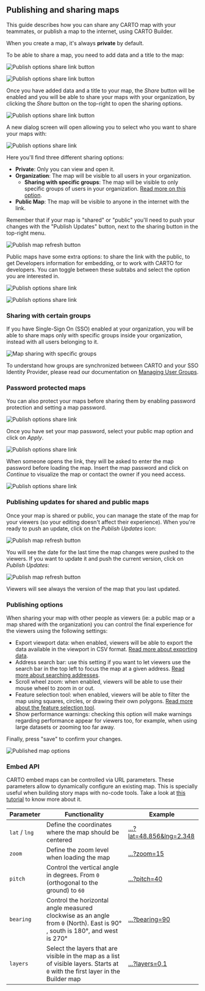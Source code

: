## Publishing and sharing maps

This guide describes how you can share any CARTO map with your teammates, or publish a map to the internet, using CARTO Builder.

When you create a map, it's always **private** by default. 

To be able to share a map, you need to add data and a title to the map:


![Publish options share link button](/img/cloud-native-workspace/maps/map_share_button_add_data_and_title.png) 

![Publish options share link button](/img/cloud-native-workspace/maps/map_share_button_disabled.png) 

Once you have added data and a title to your map, the *Share* button will be enabled and you will be able to share your maps with your organization, by clicking the *Share* button on the top-right to open the sharing options. 

![Publish options share link button](/img/cloud-native-workspace/maps/map_share_button.png) 

A new dialog screen will open allowing you to select who you want to share your maps with:

![Publish options share link](/img/cloud-native-workspace/maps/map_sharing_options_private_by_default.png) 

Here you'll find three different sharing options:

* **Private**: Only you can view and open it.
* **Organization**: The map will be visible to all users in your organization.
    * **Sharing with specific groups**: The map will be visible to only specific groups of users in your organization. [Read more on this option](#sharing-with-certain-groups).
* **Public Map**: The map will be visible to anyone in the internet with the link.

Remember that if your map is "shared" or "public" you'll need to push your changes with the "Publish Updates" button, next to the sharing button in the top-right menu. 

![Publish map refresh button](/img/cloud-native-workspace/maps/map_publish_updates.png)

Public maps have some extra options: to share the link with the public, to get Developers information for embedding, or to work with CARTO for developers. You can toggle between these subtabs and select the option you are interested in. 

![Publish options share link](/img/cloud-native-workspace/maps/map_new_sharing_options_public_map.png)

![Publish options share link](/img/cloud-native-workspace/maps/map_new_sharing_options_developers.png)

### Sharing with certain groups

If you have Single-Sign On (SSO) enabled at your organization, you will be able to share maps only with specific groups inside your organization, instead with all users belonging to it.

![Map sharing with specific groups](/img/cloud-native-workspace/maps/map_sharing_options_groups.png)


To understand how groups are synchronized between CARTO and your SSO Identity Provider, please read our documentation on [Managing User Groups](/carto-user-manual/settings/managing-user-groups).
### Password protected maps

You can also protect your maps before sharing them by enabling password protection and setting a map password. 

![Publish options share link](/img/cloud-native-workspace/maps/map_sharing_enabling_password_protection.png)

Once you have set your map password, select your public map option and click on *Apply*.

![Publish options share link](/img/cloud-native-workspace/maps/map_sharing_with_password.png)

When someone opens the link, they will be asked to enter the map password before loading the map. Insert the map password and click on *Continue* to visualize the map or contact the owner if you need access.

![Publish options share link](/img/cloud-native-workspace/maps/map_sharing_dialog_enter_password.png)
### Publishing updates for shared and public maps

Once your map is shared or public, you can manage the state of the map for your viewers (so your editing doesn't affect their experience). When you're ready to push an update, click on the *Publish Updates* icon:

![Publish map refresh button](/img/cloud-native-workspace/maps/map_publish_updates.png)

You will see the date for the last time the map changes were pushed to the viewers. If you want to update it and push the current version, click on *Publish Updates*:

![Publish map refresh button](/img/cloud-native-workspace/maps/map_publish_map_last_published.png)

Viewers will see always the version of the map that you last updated.

### Publishing options

When sharing your map with other people as viewers (ie: a public map or a map shared with the organization) you can control the final experience for the viewers using the following settings:

- Export viewport data: when enabled, viewers will be able to export the data available in the viewport in CSV format. [Read more about exporting data](/carto-user-manual/maps/exporting-data/).
- Address search bar: use this setting if you want to let viewers use the search bar in the top left to focus the map at a given address. [Read more about searching addresses](http://localhost:1313/carto-user-manual/maps/address-search-bar/).
- Scroll wheel zoom: when enabled, viewers will be able to use their mouse wheel to zoom in or out.
- Feature selection tool: when enabled, viewers will be able to filter the map using squares, circles, or drawing their own polygons. [Read more about the feature selection tool](http://localhost:1313/carto-user-manual/maps/feature-selection-tool/).
- Show performance warnings: checking this option will make warnings regarding performance appear for viewers too, for example, when using large datasets or zooming too far away.

Finally, press "save" to confirm your changes.

![Published map options](/img/cloud-native-workspace/maps/map_sharing_options_published_settings.png)

### Embed API

CARTO embed maps can be controlled via URL parameters. These parameters allow to dynamically configure an existing map. This is specially useful when building story maps with no-code tools. Take a look at [this tutorial](/carto-user-manual/tutorials/build-interactive-map-embedded-capabilities/) to know more about it.

|Parameter  |Functionality   |Example   |
|---|---|---|
|`lat` / `lng`|Define the coordinates where the map should be centered|[...?lat=48.856&lng=2.348](https://gcp-us-east1.app.carto.com/map/c869093a-4eea-4239-a3ec-7cce66eb015e?lat=48.856&lng=2.348)
|`zoom`|Define the zoom level when loading the map|[...?zoom=15](https://gcp-us-east1.app.carto.com/map/c869093a-4eea-4239-a3ec-7cce66eb015e?lat=48.856087&lng=2.348647&zoom=15)
|`pitch`|Control the vertical angle in degrees. From `0` (orthogonal to the ground) to `60`|[...?pitch=40](https://gcp-us-east1.app.carto.com/map/c869093a-4eea-4239-a3ec-7cce66eb015e?lat=48.856087&lng=2.348647&zoom=15&pitch=40)
|`bearing`|Control the horizontal angle measured clockwise as an angle from `0` (North). East is 90° , south is 180°, and west is 270°|[...?bearing=90](https://gcp-us-east1.app.carto.com/map/c869093a-4eea-4239-a3ec-7cce66eb015e?lat=48.856087&lng=2.348647&zoom=15&pitch=40&bearing=90)
|`layers`|Select the layers that are visible in the map as a list of visible layers. Starts at `0` with the first layer in the Builder map | [...?layers=0,1](https://gcp-us-east1.app.carto.com/map/c869093a-4eea-4239-a3ec-7cce66eb015e?lat=48.856087&lng=2.348647&zoom=15&pitch=40&bearing=90&layers=0)




